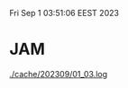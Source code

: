 Fri Sep  1 03:51:06 EEST 2023
# JAM
<a href='./cache/202309/01_03.log'>./cache/202309/01_03.log</a>
